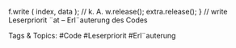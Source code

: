 f.write  ( index,  data ); // k. A.
w.release();
extra.release();
} // write
Leserpriorit ¨at – Erl¨auterung des Codes

   Tags & Topics:
   #Code
   #Leserpriorit
   #Erl¨auterung